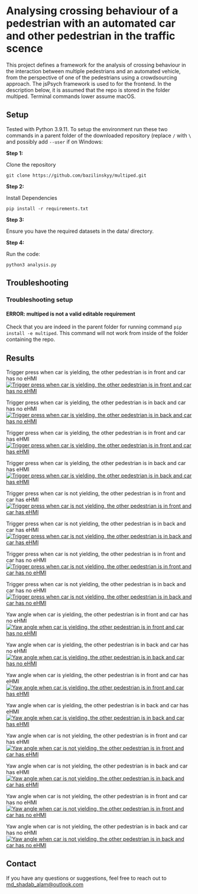 # Analysing crossing behaviour of a pedestrian with an automated car and other pedestrian in the traffic scence

This project defines a framework for the analysis of crossing behaviour in the interaction between multiple pedestrians and an automated vehicle, from the perspective of one of the pedestrians using a crowdsourcing approach. The jsPsych framework is used to for the frontend. In the description below, it is assumed that the repo is stored in the folder multiped. Terminal commands lower assume macOS.

## Setup
Tested with Python 3.9.11. To setup the environment run these two commands in a parent folder of the downloaded repository (replace `/` with `\` and possibly add `--user` if on Windows:

**Step 1:**  

Clone the repository
```command line
git clone https://github.com/bazilinskyy/multiped.git
```

**Step 2:** 

Install Dependencies
```command line
pip install -r requirements.txt
```

**Step 3:**

Ensure you have the required datasets in the data/ directory.

**Step 4:**

Run the code:
```command line
python3 analysis.py
```

## Troubleshooting
### Troubleshooting setup
#### ERROR: multiped is not a valid editable requirement
Check that you are indeed in the parent folder for running command `pip install -e multiped`. This command will not work from inside of the folder containing the repo.


## Results

Trigger press when car is yielding, the other pedestrian is in front and car has no eHMI
[![Trigger press when car is yielding, the other pedestrian is in front and car has no eHMI](figures/group_1_trigger.png)](https://htmlpreview.github.io/?https://github.com/bazilinskyy/multiped/blob/main/figures/group_1_trigger.html)

Trigger press when car is yielding, the other pedestrian is in back and car has no eHMI
[![Trigger press when car is yielding, the other pedestrian is in back and car has no eHMI](figures/group_2_trigger.png)](https://htmlpreview.github.io/?https://github.com/bazilinskyy/multiped/blob/main/figures/group_2_trigger.html)

Trigger press when car is yielding, the other pedestrian is in front and car has eHMI
[![Trigger press when car is yielding, the other pedestrian is in front and car has eHMI](figures/group_3_trigger.png)](https://htmlpreview.github.io/?https://github.com/bazilinskyy/multiped/blob/main/figures/group_3_trigger.html)

Trigger press when car is yielding, the other pedestrian is in back and car has eHMI
[![Trigger press when car is yielding, the other pedestrian is in back and car has eHMI](figures/group_4_trigger.png)](https://htmlpreview.github.io/?https://github.com/bazilinskyy/multiped/blob/main/figures/group_4_trigger.html)

Trigger press when car is not yielding, the other pedestrian is in front and car has eHMI
[![Trigger press when car is not yielding, the other pedestrian is in front and car has eHMI](figures/group_5_trigger.png)](https://htmlpreview.github.io/?https://github.com/bazilinskyy/multiped/blob/main/figures/group_5_trigger.html)

Trigger press when car is not yielding, the other pedestrian is in back and car has eHMI
[![Trigger press when car is not yielding, the other pedestrian is in back and car has eHMI](figures/group_6_trigger.png)](https://htmlpreview.github.io/?https://github.com/bazilinskyy/multiped/blob/main/figures/group_6_trigger.html)

Trigger press when car is not yielding, the other pedestrian is in front and car has no eHMI
[![Trigger press when car is not yielding, the other pedestrian is in front and car has no eHMI](figures/group_7_trigger.png)](https://htmlpreview.github.io/?https://github.com/bazilinskyy/multiped/blob/main/figures/group_7_trigger.html)

Trigger press when car is not yielding, the other pedestrian is in back and car has no eHMI
[![Trigger press when car is not yielding, the other pedestrian is in back and car has no eHMI](figures/group_8_trigger.png)](https://htmlpreview.github.io/?https://github.com/bazilinskyy/multiped/blob/main/figures/group_8_trigger.html)



Yaw angle when car is yielding, the other pedestrian is in front and car has no eHMI
[![Yaw angle when car is yielding, the other pedestrian is in front and car has no eHMI](figures/yaw_group_1.png)](https://htmlpreview.github.io/?https://github.com/bazilinskyy/multiped/blob/main/figures/group_1.html)

Yaw angle when car is yielding, the other pedestrian is in back and car has no eHMI
[![Yaw angle when car is yielding, the other pedestrian is in back and car has no eHMI](figures/yaw_group_2.png)](https://htmlpreview.github.io/?https://github.com/bazilinskyy/multiped/blob/main/figures/group_2.html)

Yaw angle when car is yielding, the other pedestrian is in front and car has eHMI
[![Yaw angle when car is yielding, the other pedestrian is in front and car has eHMI](figures/yaw_group_3.png)](https://htmlpreview.github.io/?https://github.com/bazilinskyy/multiped/blob/main/figures/group_3.html)

Yaw angle when car is yielding, the other pedestrian is in back and car has eHMI
[![Yaw angle when car is yielding, the other pedestrian is in back and car has eHMI](figures/yaw_group_4.png)](https://htmlpreview.github.io/?https://github.com/bazilinskyy/multiped/blob/main/figures/group_4.html)

Yaw angle when car is not yielding, the other pedestrian is in front and car has eHMI
[![Yaw angle when car is not yielding, the other pedestrian is in front and car has eHMI](figures/yaw_group_5.png)](https://htmlpreview.github.io/?https://github.com/bazilinskyy/multiped/blob/main/figures/group_5.html)

Yaw angle when car is not yielding, the other pedestrian is in back and car has eHMI
[![Yaw angle when car is not yielding, the other pedestrian is in back and car has eHMI](figures/yaw_group_6.png)](https://htmlpreview.github.io/?https://github.com/bazilinskyy/multiped/blob/main/figures/group_6.html)

Yaw angle when car is not yielding, the other pedestrian is in front and car has no eHMI
[![Yaw angle when car is not yielding, the other pedestrian is in front and car has no eHMI](figures/yaw_group_7.png)](https://htmlpreview.github.io/?https://github.com/bazilinskyy/multiped/blob/main/figures/group_7.html)

Yaw angle when car is not yielding, the other pedestrian is in back and car has no eHMI
[![Yaw angle when car is not yielding, the other pedestrian is in back and car has no eHMI](figures/yaw_group_8.png)](https://htmlpreview.github.io/?https://github.com/bazilinskyy/multiped/blob/main/figures/group_8.html)

## Contact
If you have any questions or suggestions, feel free to reach out to md_shadab_alam@outlook.com
